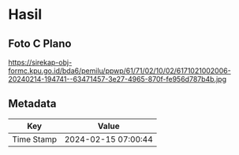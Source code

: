 # Hasil

## Foto C Plano

https://sirekap-obj-formc.kpu.go.id/bda6/pemilu/ppwp/61/71/02/10/02/6171021002006-20240214-194741--63471457-3e27-4965-870f-fe956d787b4b.jpg


## Metadata

| Key        | Value               |
| ---------- | ------------------- |
| Time Stamp | 2024-02-15 07:00:44 |



